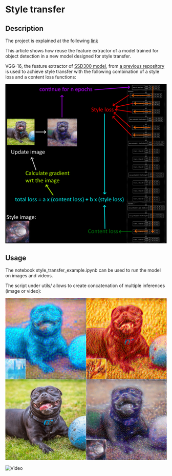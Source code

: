 # Style transfer

## Description
 
The project is explained at the following [link](https://apiquet.com/2021/01/22/style-transfer-with-vgg-16/)

This article shows how reuse the feature extractor of a model trained for object detection in a new model designed for style transfer.

VGG-16, the feature extractor of [SSD300 model](https://arxiv.org/abs/1512.02325), from [a previous repository](https://github.com/Apiquet/Tracking_SSD_ReID) is used to achieve style transfer with the following combination of a style loss and a content loss functions:

![Image](imgs/style_transfer_steps.png)

## Usage

The notebook style_transfer_example.ipynb can be used to run the model on images and videos.

The script under utils/ allows to create concatenation of multiple inferences (image or video):

![Image](imgs/concatenate_2.jpg)

![Video](imgs/concatenate.gif)
